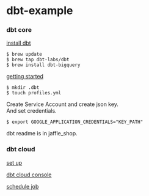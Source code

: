 # dbt-example

### dbt core 
[install dbt](https://docs.getdbt.com/docs/get-started/homebrew-install)
```
$ brew update
$ brew tap dbt-labs/dbt
$ brew install dbt-bigquery
```

[getting started](https://docs.getdbt.com/docs/get-started/getting-started-dbt-core)
```
$ mkdir .dbt
$ touch profiles.yml
```

Create Service Account and create json key.  
And set credentials.  
```
$ export GOOGLE_APPLICATION_CREDENTIALS="KEY_PATH"
```

dbt readme is in jaffle_shop.

### dbt cloud 
[set up](https://docs.getdbt.com/docs/get-started/getting-started/set-up-dbt-cloud)

[dbt cloud console](https://cloud.getdbt.com/next/)

[schedule job](https://docs.getdbt.com/docs/get-started/getting-started/building-your-first-project/schedule-a-job)
